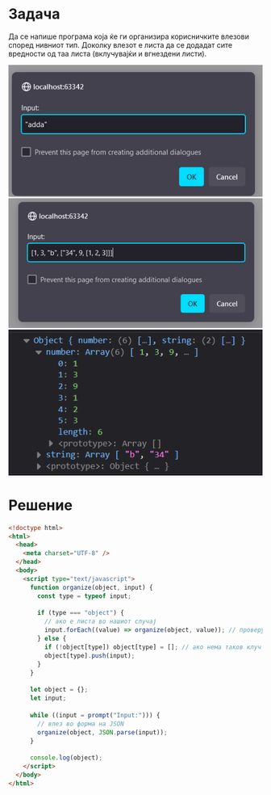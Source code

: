 # Задача

Да се напише програма која ќе ги организира корисничките влезови според нивниот тип.
Доколку влезот е листа да се додадат сите вредности од таа листа (вклучувајќи и вгнездени листи).

![img](img/screen1.png)
![img](img/screen2.png)
![img](img/screen3.png)

# Решение

```html
<!doctype html>
<html>
  <head>
    <meta charset="UTF-8" />
  </head>
  <body>
    <script type="text/javascript">
      function organize(object, input) {
        const type = typeof input;

        if (type === "object") {
          // ако е листа во нашиот случај
          input.forEach((value) => organize(object, value)); // проверува и за вгнездени листи
        } else {
          if (!object[type]) object[type] = []; // ако нема таков клуч
          object[type].push(input);
        }
      }

      let object = {};
      let input;

      while ((input = prompt("Input:"))) {
        // влез во форма на JSON
        organize(object, JSON.parse(input));
      }

      console.log(object);
    </script>
  </body>
</html>
```
